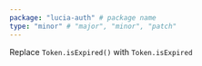 ```yaml
---
package: "lucia-auth" # package name
type: "minor" # "major", "minor", "patch"
---
```


Replace `Token.isExpired()` with `Token.isExpired`